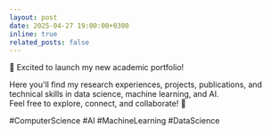 ```yaml
---
layout: post
date: 2025-04-27 19:00:00+0300
inline: true
related_posts: false
---
```


🚀 Excited to launch my new academic portfolio!

Here you'll find my research experiences, projects, publications, and technical skills in data science, machine learning, and AI.  
Feel free to explore, connect, and collaborate! 🤝

#ComputerScience #AI #MachineLearning #DataScience